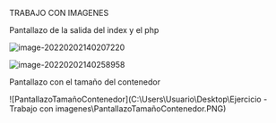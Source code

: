 TRABAJO CON IMAGENES



Pantallazo de la salida del index y el php

![image-20220202140207220](C:\Users\Usuario\AppData\Roaming\Typora\typora-user-images\image-20220202140207220.png)

![image-20220202140258958](C:\Users\Usuario\AppData\Roaming\Typora\typora-user-images\image-20220202140258958.png)



Pantallazo con el tamaño del contenedor 

![PantallazoTamañoContenedor](C:\Users\Usuario\Desktop\Ejercicio - Trabajo con imagenes\PantallazoTamañoContenedor.PNG)
